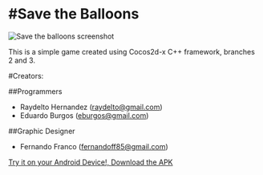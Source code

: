 #Save the Balloons
==============
![Save the balloons screenshot](http://raydelto.org/balloons.png)

This is a simple game created using Cocos2d-x C++ framework, branches 2 and 3.

#Creators:

##Programmers
- Raydelto Hernandez (raydelto@gmail.com)
- Eduardo Burgos (eburgos@gmail.com)

##Graphic Designer
- Fernando Franco   (fernandoff85@gmail.com)

[Try it on your Android Device!, Download the APK](https://github.com/raydelto/balloons/releases/download/v0.1-alpha/balloons.apk "Download the Android build")

